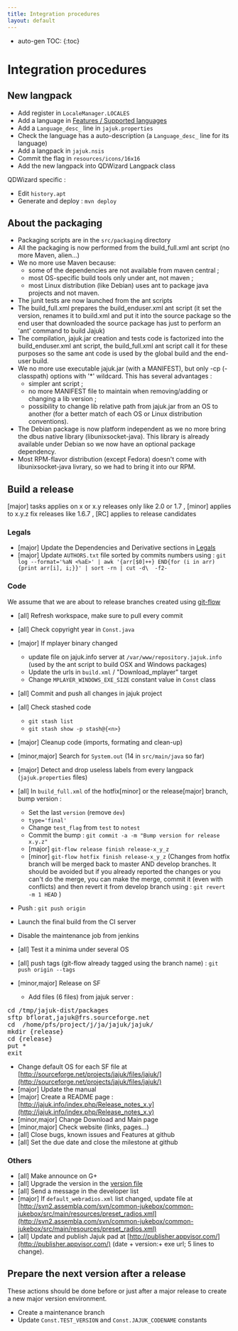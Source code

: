 ```yaml
---
title: Integration procedures
layout: default
---
```

* auto-gen TOC:
{:toc}

# Integration procedures

## New langpack
* Add register in ``LocaleManager.LOCALES``
* Add a language in [Features / Supported languages ](/features.html)
* Add a ``Language_desc_`` line in ``jajuk.properties``
* Check the language has a auto-description (a ``Language_desc_`` line for its language)
* Add a langpack in ``jajuk.nsis``
* Commit the flag in ``resources/icons/16x16``
* Add the new langpack into QDWizard Langpack class

QDWizard specific :

* Edit ``history.apt``
* Generate and deploy : ``mvn deploy``

## About the packaging
* Packaging scripts are in the ``src/packaging`` directory
* All the packaging is now performed from the build_full.xml ant script (no more Maven, alien...)
* We no more use Maven because:
  * some of the dependencies are not available from maven central ;
  * most OS-specific build tools only under ant, not maven ;
  * most Linux distribution (like Debian) uses ant to package java projects and not maven.
* The junit tests are now launched from the ant scripts
* The build_full.xml prepares the build_enduser.xml ant script (it set the version, renames it to build.xml and put it into the source package so the end user that downloaded the source package has just to perform an 'ant' command to build Jajuk)
* The compilation, jajuk.jar creation and tests code is factorized into the build_enduser.xml ant script, the build_full.xml ant script call it for these purposes so the same ant code is used by the global build and the end-user build.
* We no more use executable jajuk.jar (with a MANIFEST), but only -cp (-classpath) options with '*' wildcard. This has several advantages :
  * simpler ant script ;
  * no more MANIFEST file to maintain when removing/adding or changing a lib version ;
  * possibility to change lib relative path from jajuk.jar from an OS to another (for a better match of each OS or Linux distribution conventions).
* The Debian package is now platform independent as we no more bring the dbus native library (libunixsocket-java). This library is already available under Debian so we now have an optional package dependency.
* Most RPM-flavor distribution (except Fedora) doesn't come with libunixsocket-java livrary, so we had to bring it into our RPM. 

## Build a release
<div class='info'>
[major] tasks applies on x or x.y releases only like 2.0 or 1.7 , 
[minor] applies to x.y.z fix releases like 1.6.7 ,
[RC] applies to release candidates
</div>

### Legals
- [major] Update the Dependencies and Derivative sections in [Legals](/legals.html)
- [major] Update ``AUTHORS.txt`` file sorted by commits numbers using :
``git log --format='%aN <%aE>' | awk '{arr[$0]++} END{for (i in arr){print arr[i], i;}}' | sort -rn | cut -d\  -f2-``

### Code
<div class='info'>We assume that we are about to release branches created using <a href='http://jeffkreeftmeijer.com/2010/why-arent-you-using-git-flow/'>git-flow</a></div>

- [all] Refresh workspace, make sure to pull every commit
- [all] Check copyright year in ``Const.java``
- [major] If mplayer binary changed
  - update file on jajuk.info server at ``/var/www/repository.jajuk.info`` (used by the ant script to build OSX and Windows packages)
  - Update the urls in ``build.xml`` / "Download_mplayer" target
  - Change ``MPLAYER_WINDOWS_EXE_SIZE`` constant value in ``Const`` class
- [all] Commit and push all changes in jajuk project
- [all] Check stashed code
  - ``git stash list``
  - ``git stash show -p stash@{<n>}``
- [major] Cleanup code (imports, formating and clean-up)
- [minor,major] Search for ``System.out`` (14 in ``src/main/java`` so far)
- [major] Detect and drop useless labels from every langpack (``jajuk.properties`` files)
- [all] In ``build_full.xml`` of the hotfix[minor] or the release[major] branch, bump version :
  - Set the last ``version`` (remove ``dev``)
  - ``type='final'``
  - Change ``test_flag`` from ``test`` to ``notest``
  - Commit the bump : ``git commit -a -m "Bump version for release x.y.z"``
  - [major] ``git-flow release finish release-x_y_z``
  - [minor] ``git-flow hotfix finish release-x_y_z`` (Changes from hotfix branch will be merged back to master AND develop branches. It should be avoided but if you already reported the changes or you can't do the merge, you can make the merge, commit it (even with conflicts) and then revert it from develop branch using : ``git revert -m 1 HEAD`` )
- Push : ``git push origin``
- Launch the final build from the CI server
- Disable the maintenance job from jenkins
- [all] Test it a minima under several OS
- [all] push tags (git-flow already tagged using the branch name) : ``git push origin --tags``

 
- [minor,major] Release on SF
  - Add files (6 files) from jajuk server :
<pre>
cd /tmp/jajuk-dist/packages
sftp bflorat,jajuk@frs.sourceforge.net
cd  /home/pfs/project/j/ja/jajuk/jajuk/
mkdir {release}
cd {release}
put *
exit
</pre>

- Change default OS for each SF file at [http://sourceforge.net/projects/jajuk/files/jajuk/](http://sourceforge.net/projects/jajuk/files/jajuk/)
- [major] Update the manual
- [major] Create a README page : [http://jajuk.info/index.php/Release_notes_x.y](http://jajuk.info/index.php/Release_notes_x.y)
- [minor,major] Change Download and Main page
- [minor,major] Check website (links, pages...)
- [all] Close bugs, known issues and Features at github
- [all] Set the due date and close the milestone at github

### Others
- [all] Make announce on G+
- [all] Upgrade the version in the [version file](https://github.com/jajuk-team/jajuk-team.github.io/blob/master/repository/pad/jajuk_pad.xml)
- [all] Send a message in the developer list
- [major] If ``default_webradios.xml`` list changed, update file at [http://svn2.assembla.com/svn/common-jukebox/common-jukebox/src/main/resources/preset_radios.xml](http://svn2.assembla.com/svn/common-jukebox/common-jukebox/src/main/resources/preset_radios.xml)
- [all] Update and publish Jajuk pad at [http://publisher.appvisor.com/](http://publisher.appvisor.com/) (date + version:+ exe url; 5 lines to change).

## Prepare the next version after a release
These actions should be done before or just after a major release to create a new major version environment.
 
- Create a maintenance branch
- Update ``Const.TEST_VERSION`` and ``Const.JAJUK_CODENAME`` constants

